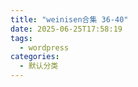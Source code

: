 ```yaml
---
title: "weinisen合集 36-40"
date: 2025-06-25T17:58:19
tags:
  - wordpress
categories:
  - 默认分类
---
```




